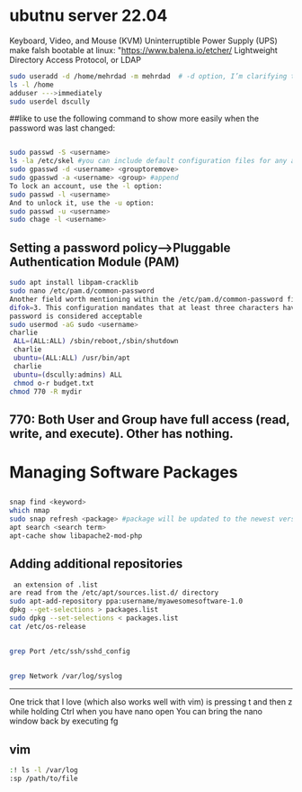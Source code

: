 # ubutnu server 22.04
Keyboard, Video, and Mouse (KVM)
Uninterruptible Power Supply (UPS)
make falsh bootable at linux: "https://www.balena.io/etcher/
Lightweight Directory Access Protocol, or LDAP



```bash
sudo useradd -d /home/mehrdad -m mehrdad  # -d option, I’m clarifying that I would like a home directory created for this user, and following that, I called out /home/jdoe as the user’s home directory. The -m flag tells the system that I would like the home directory to be created during the process
ls -l /home 
adduser --->immediately
sudo userdel dscully
```

##like to use the following command to show more easily when the password was last
changed:
```bash

sudo passwd -S <username> 
ls -la /etc/skel #you can include default configuration files for any application your company uses
sudo gpasswd -d <username> <grouptoremove>
sudo gpasswd -a <username> <group> #append
To lock an account, use the -l option:
sudo passwd -l <username>
And to unlock it, use the -u option:
sudo passwd -u <username>
sudo chage -l <username>

```
## Setting a password policy-->Pluggable Authentication Module (PAM)
```bash
sudo apt install libpam-cracklib
sudo nano /etc/pam.d/common-password
Another field worth mentioning within the /etc/pam.d/common-password file is the section that reads
difok=3. This configuration mandates that at least three characters have to be different before the
password is considered acceptable
sudo usermod -aG sudo <username>
charlie
 ALL=(ALL:ALL) /sbin/reboot,/sbin/shutdown
 charlie
 ubuntu=(ALL:ALL) /usr/bin/apt
 charlie
 ubuntu=(dscully:admins) ALL
 chmod o-r budget.txt
chmod 770 -R mydir
```
770: Both User and Group have full access (read, write, and execute). Other has nothing.
-----------------
# Managing Software Packages
##
```bash
snap find <keyword>
which nmap
sudo snap refresh <package> #package will be updated to the newest version available
apt search <search term>
apt-cache show libapache2-mod-php
```
## Adding additional repositories
```bash
 an extension of .list
are read from the /etc/apt/sources.list.d/ directory
sudo apt-add-repository ppa:username/myawesomesoftware-1.0
dpkg --get-selections > packages.list
sudo dpkg --set-selections < packages.list
cat /etc/os-release
```
##
```bash
grep Port /etc/ssh/sshd_config

```
##
```bash
grep Network /var/log/syslog
```
------------
One trick that I love (which also works well with vim) is pressing t and then z while holding Ctrl when
you have nano open
You can bring the nano window back by executing fg

## vim
```bash
:! ls -l /var/log
:sp /path/to/file
```
##
```bash

```
##
```bash

```
##
```bash

```
##
```bash

```
##
```bash

```
##
```bash

```
##
```bash

```
##
```bash

```
##
```bash

```
##
```bash

```
##
```bash

```

